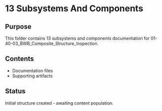 # 13 Subsystems And Components

## Purpose
This folder contains 13 subsystems and components documentation for 01-40-03_BWB_Composite_Structure_Inspection.

## Contents
- Documentation files
- Supporting artifacts

## Status
Initial structure created - awaiting content population.
